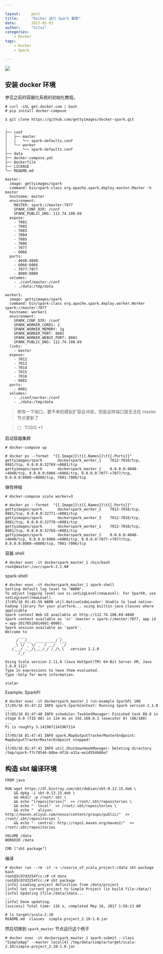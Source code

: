 ```yaml
---

layout:     post
title:      "Docker 运行 Spark 集群"
date:       2017-05-03
author:     "Gitai"
categories:
    - Docker
tags:
    - Docker
    - Spark

---
```



![][1]

<!-- more -->

## 安装 docker 环境

参见之前的容器化系统的初始化教程。

```shell
# curl -sSL get.docker.com | bash
# pip install docker-compose
```

```
$ git clone https://github.com/gettyimages/docker-spark.git
```

```shell
.
├── conf
│   ├── master
│   │   └── spark-defaults.conf
│   └── worker
│       └── spark-defaults.conf
├── data
├── docker-compose.yml
├── Dockerfile
├── LICENSE
└── README.md
```

```
master:
  image: gettyimages/spark
  command: bin/spark-class org.apache.spark.deploy.master.Master -h master
  hostname: master
  environment:
    MASTER: spark://master:7077
    SPARK_CONF_DIR: /conf
    SPARK_PUBLIC_DNS: 112.74.108.69
  expose:
    - 7001
    - 7002
    - 7003
    - 7004
    - 7005
    - 7006
    - 7077
    - 6066
  ports:
    - 4040:4040
    - 6066:6066
    - 7077:7077
    - 8080:8080
  volumes:
    - ./conf/master:/conf
    - ./data:/tmp/data

worker1:
  image: gettyimages/spark
  command: bin/spark-class org.apache.spark.deploy.worker.Worker spark://master:7077
  hostname: worker1
  environment:
    SPARK_CONF_DIR: /conf
    SPARK_WORKER_CORES: 2
    SPARK_WORKER_MEMORY: 1g
    SPARK_WORKER_PORT: 8081
    SPARK_WORKER_WEBUI_PORT: 8081
    SPARK_PUBLIC_DNS: 112.74.108.69
  links:
    - master
  expose:
    - 7012
    - 7013
    - 7014
    - 7015
    - 7016
    - 8881
  ports:
    - 8081
  volumes:
    - ./conf/worker:/conf
    - ./data:/tmp/data
```

> 修改一下端口，要不单机模拟扩容会冲突，但是这样端口就无法在 master 节点更新了

> - [ ] TODO +1

启动容器集群

```
# docker-compose up
```

```
# docker ps --format  "{{.Image}}\t{{.Names}}\t{{.Ports}}"
gettyimages/spark       dockerspark_worker_1    7012-7016/tcp, 8881/tcp, 0.0.0.0:32769->8081/tcp
gettyimages/spark       dockerspark_master_1    0.0.0.0:4040->4040/tcp, 0.0.0.0:6066->6066/tcp, 0.0.0.0:7077->7077/tcp, 0.0.0.0:8080->8080/tcp, 7001-7006/tcp
```

弹性伸缩

```
# docker-compose scale worker=3
```

```
# docker ps --format  "{{.Image}}\t{{.Names}}\t{{.Ports}}"
gettyimages/spark       dockerspark_worker_2    7012-7016/tcp, 8881/tcp, 0.0.0.0:32771->8081/tcp
gettyimages/spark       dockerspark_worker_3    7012-7016/tcp, 8881/tcp, 0.0.0.0:32770->8081/tcp
gettyimages/spark       dockerspark_worker_1    7012-7016/tcp, 8881/tcp, 0.0.0.0:32769->8081/tcp
gettyimages/spark       dockerspark_master_1    0.0.0.0:4040->4040/tcp, 0.0.0.0:6066->6066/tcp, 0.0.0.0:7077->7077/tcp, 0.0.0.0:8080->8080/tcp, 7001-7006/tcp
```

容器 shell

```
# docker exec -it dockerspark_master_1 /bin/bash
root@master:/usr/spark-2.1.0# 
```

spark-shell
```
# docker exec -it dockerspark_master_1 spark-shell
Setting default log level to "WARN".
To adjust logging level use sc.setLogLevel(newLevel). For SparkR, use setLogLevel(newLevel).
17/05/16 01:45:59 WARN util.NativeCodeLoader: Unable to load native-hadoop library for your platform... using builtin-java classes where applicable
Spark context Web UI available at http://112.74.108.69:4040
Spark context available as 'sc' (master = spark://master:7077, app id = app-20170516014601-0000).
Spark session available as 'spark'.
Welcome to
      ____              __
     / __/__  ___ _____/ /__
    _\ \/ _ \/ _ `/ __/  '_/
   /___/ .__/\_,_/_/ /_/\_\   version 2.1.0
      /_/
         
Using Scala version 2.11.8 (Java HotSpot(TM) 64-Bit Server VM, Java 1.8.0_112)
Type in expressions to have them evaluated.
Type :help for more information.

scala> 
```

Example: SparkPi
```
# docker exec -it dockerspark_master_1 run-example SparkPi 100
17/05/16 01:47:22 INFO spark.SparkContext: Running Spark version 2.1.0
...
17/05/16 01:47:40 INFO scheduler.TaskSetManager: Finished task 88.0 in stage 0.0 (TID 88) in 124 ms on 192.168.0.3 (executor 0) (88/100)
...
Pi is roughly 3.1419671141967114
...
17/05/16 01:47:41 INFO spark.MapOutputTrackerMasterEndpoint: MapOutputTrackerMasterEndpoint stopped!
...
17/05/16 01:47:41 INFO util.ShutdownHookManager: Deleting directory /tmp/spark-f7c78546-8dbe-4f1b-a31a-ee1d554b86e7
```


## 构造 sbt 编译环境

```
FROM java

RUN wget https://dl.bintray.com/sbt/debian/sbt-0.13.15.deb \
    && dpkg -i sbt-0.13.15.deb \
    && mkdir -p /root/.sbt \
    && echo "[repositories]"  >> /root/.sbt/repositories \
    && echo "  local"  >> /root/.sbt/repositories \
    && echo "  aliyun: http://maven.aliyun.com/nexus/content/groups/public/"  >> /root/.sbt/repositories \
    && echo "  central: http://repo1.maven.org/maven2/"  >> /root/.sbt/repositories

VOLUME /data
WORKDIR /data

CMD ["sbt package"]
```

编译

```
# docker run --rm -it -v ~/source_of_scala_project:/data sbt-package bash
root@3c97d3254fcc:/# cd data
root@3c97d3254fcc:/# sbt package
[info] Loading project definition from /data/project
[info] Set current project to Simple Project (in build file:/data/)
[info] Updating {file:/data/}data...
...
[info] Done updating.
[success] Total time: 116 s, completed May 16, 2017 1:58:13 AM
```

```
# ls target/scala-2.10
README.md  classes  simple-project_2.10-1.0.jar
```

然后切换到 `spark_master` 节点运行这个例子

```
# docker exec -it dockerspark_master_1 spark-submit --class "SimpleApp" --master local[4] /tmp/data/simple/target/scala-2.10/simple-project_2.10-1.0.jar
```

[^getting-started-with-spark-and-docker]: [Getting started with Spark and Docker](https://sparktutorials.github.io/2015/04/14/getting-started-with-spark-and-docker.html)

[^running-spark-on-docker-swarm]: [Running Spark on Docker Swarm](http://ninjacatz.hatenablog.com/entry/2017/01/11/224503)

[^docker-spark]: [docker-sparkインストール手順](https://medium.com/@aoc/running-spark-on-docker-swarm-777b87b5aa3)


  [1]: https://sparktutorials.github.io/img/posts/sparkDocker/sparkdocker.png